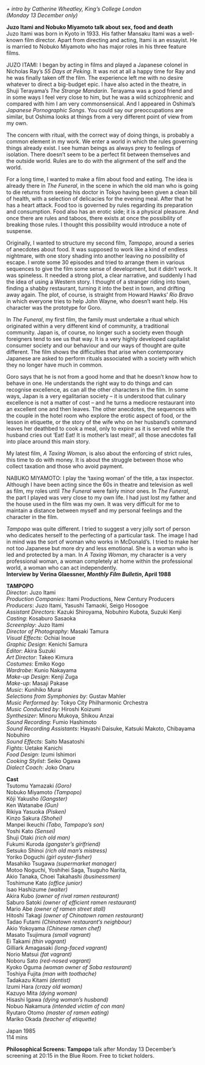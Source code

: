 
_+ intro by Catherine Wheatley, King’s College London  
(Monday 13 December only)_

**Juzo Itami and Nobuko Miyamoto talk about sex, food and death**<br>
Juzo Itami was born in Kyoto in 1933. His father Mansaku Itami was a well-known film director. Apart from directing and acting, Itami is an essayist. He is married to Nobuko Miyamoto who has major roles in his three feature films.

JUZO ITAMI: I began by acting in films and played a Japanese colonel in Nicholas Ray’s _55 Days at Peking_. It was not at all a happy time for Ray and he was finally taken off the film. The experience left me with no desire whatever to direct a big-budget epic. I have also acted in the theatre, in Shuji Terayama’s _The Strange Mandarin_. Terayama was a good friend and in some ways I feel very close to him, but he was a wild schizophrenic and compared with him I am very commonsensical. And I appeared in Oshima’s _Japanese Pornographic Songs_. You could say our preoccupations are similar, but Oshima looks at things from a very different point of view from my own.

The concern with ritual, with the correct way of doing things, is probably a common element in my work. We enter a world in which the rules governing things already exist. I see human beings as always prey to feelings of isolation. There doesn’t seem to be a perfect fit between themselves and the outside world. Rules are to do with the alignment of the self and the world.

For a long time, I wanted to make a film about food and eating. The idea is already there in _The Funeral_, in the scene in which the old man who is going to die returns from seeing his doctor in Tokyo having been given a clean bill of health, with a selection of delicacies for the evening meal. After that he has a heart attack. Food too is governed by rules regarding its preparation and consumption. Food also has an erotic side; it is a physical pleasure. And once there are rules and taboos, there exists at once the possibility of breaking those rules. I thought this possibility would introduce a note of suspense.

Originally, I wanted to structure my second film, _Tampopo_, around a series of anecdotes about food. It was supposed to work like a kind of endless nightmare, with one story shading into another leaving no possibility of escape. I wrote some 30 episodes and tried to arrange them in various sequences to give the film some sense of development, but it didn’t work. It was spineless. It needed a strong plot, a clear narrative, and suddenly I had the idea of using a Western story. I thought of a stranger riding into town, finding a shabby restaurant, turning it into the best in town, and drifting away again. The plot, of course, is straight from Howard Hawks’ _Rio Bravo_ in which everyone tries to help John Wayne, who doesn’t want help. His character was the prototype for Goro.

In _The Funeral_, my first film, the family must undertake a ritual which originated within a very different kind of community, a traditional community. Japan is, of course, no longer such a society even though foreigners tend to see us that way. It is a very highly developed capitalist consumer society and our behaviour and our ways of thought are quite different. The film shows the difficulties that arise when contemporary Japanese are asked to perform rituals associated with a society with which they no longer have much in common.

Goro says that he is not from a good home and that he doesn’t know how to behave in one. He understands the right way to do things and can recognise excellence, as can all the other characters in the film. In some ways, Japan is a very egalitarian society – it is understood that culinary excellence is not a matter of cost – and he turns a mediocre restaurant into an excellent one and then leaves. The other anecdotes, the sequences with the couple in the hotel room who explore the erotic aspect of food, or the lesson in etiquette, or the story of the wife who on her husband’s command leaves her deathbed to cook a meal, only to expire as it is served while the husband cries out ‘Eat! Eat! It is mother’s last meal!’, all those anecdotes fall into place around this main story.

My latest film, _A Taxing Woman_, is also about the enforcing of strict rules, this time to do with money. It is about the struggle between those who collect taxation and those who avoid payment.

NABUKO MIYAMOTO: I play the ‘taxing woman’ of the title, a tax inspector. Although I have been acting since the 60s in theatre and television as well as film, my roles until _The Funeral_ were fairly minor ones. In _The Funeral_, the part I played was very close to my own life. I had just lost my father and the house used in the film was my own. It was very difficult for me to maintain a distance between myself and my personal feelings and the character in the film.

_Tampopo_ was quite different. I tried to suggest a very jolly sort of person who dedicates herself to the perfecting of a particular task. The image I had in mind was the sort of woman who works in McDonald’s. I tried to make her not too Japanese but more dry and less emotional. She is a woman who is led and protected by a man. In _A Taxing Woman_, my character is a very professional woman, a woman completely at home within the professional world, a woman who can act independently.<br>
**Interview by Verina Glaessner, _Monthly Film Bulletin_, April 1988**<br>


**TAMPOPO**<br>
_Director_: Juzo Itami  
_Production Companies_: Itami Productions, New Century Producers  
_Producers_: Juzo Itami, Yasushi Tamaoki, Seigo Hosogoe  
_Assistant Directors_: Kazuki Shiroyama, Nobuhiro Kubota, Suzuki Kenji  
_Casting_: Kosaburo Sasaoka  
_Screenplay_: Juzo Itami  
_Director of Photography_: Masaki Tamura  
_Visual Effects_: Ochiai Inoue  
_Graphic Design_: Kenichi Samura  
_Editor_: Akira Suzuki  
_Art Director_: Takeo Kimura  
_Costumes_: Emiko Kogo  
_Wardrobe_: Kunio Nakayama  
_Make-up Design_: Kenji Zuga  
_Make-up_: Masaji Pakase  
_Music_: Kunihiko Murai  
_Selections from Symphonies by_: Gustav Mahler  
_Music Performed by_: Tokyo City Philharmonic Orchestra  
_Music Conducted by_: Hiroshi Koizumi  
_Synthesizer_: Minoru Mukoya, Shikou Anzai  
_Sound Recording_: Fumio Hashimoto  
_Sound Recording Assistants_: Hayashi Daisuke, Katsuki Makoto, Chibayama Nobuhiro  
_Sound Effects_: Saito Masatoshi  
_Fights_: Uetake Kanichi  
_Food Design_: Izumi Ishimori  
_Cooking Stylist_: Seiko Ogawa  
_Dialect Coach_: Joko Onaru<br>

**Cast**<br> 
Tsutomu Yamazaki _(Goro)_  
Nobuko Miyamoto _(Tampopo)_  
Kôji Yakusho _(Gangster)_  
Ken Watanabe _(Gun)_  
Rikiya Yasuoka _(Pisken)_  
Kinzo Sakura _(Shohei)_  
Manpei Ikeuchi _(Tabo, Tampopo’s son)_  
Yoshi Kato _(Sensei)_  
Shuji Otaki _(rich old man)_  
Fukumi Kuroda _(gangster’s girlfriend)_  
Setsuko Shinoi _(rich old man’s mistress)_  
Yoriko Doguchi _(girl oyster-fisher)_  
Masahiko Tsugawa _(supermarket manager)_  
Motoo Noguchi, Yoshihei Saga, Tsuguho Narita,  
Akio Tanaka, Choei Takahashi _(businessmen)_  
Toshimune Kato _(office junior)_  
Isao Hashizume _(waiter)_  
Akira Kubo _(owner of rival ramen restaurant)_  
Saburo Satoki _(owner of efficient ramen restaurant)_  
Mario Abe _(owner of ramen street stall)_  
Hitoshi Takagi _(owner of Chinatown ramen restaurant)_  
Tadao Futami _(Chinatown restaurant’s neighbour)_  
Akio Yokoyama _(Chinese ramen chef)_  
Masato Tsujimura _(small vagrant)_  
Ei Takami _(thin vagrant)_  
Gilliark Amagasaki _(long-faced vagrant)_  
Norio Matsui _(fat vagrant)_  
Noboru Sato _(red-nosed vagrant)_  
Kyoko Oguma _(woman owner of Soba restaurant)_  
Toshiya Fujita _(man with toothache)_  
Tadakazu Kitami _(dentist)_  
Izumi Hara _(crazy old woman)_  
Kazuyo Mita _(dying woman)_  
Hisashi Igawa _(dying woman’s husband)_  
Nobuo Nakamura _(intended victim of con man)_  
Ryutaro Otomo _(master of ramen eating)_  
Mariko Okada _(teacher of etiquette)_<br>

Japan 1985<br>
114 mins<br>

**Philosophical Screens: Tampopo** talk after
Monday 13 December’s screening at 20:15 in the Blue Room. Free to ticket holders.
<!--stackedit_data:
eyJoaXN0b3J5IjpbMjY5MzUzMjMzXX0=
-->